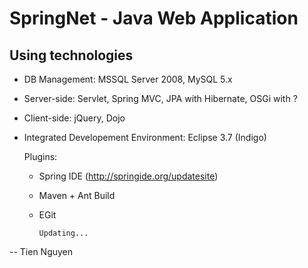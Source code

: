 SpringNet - Java Web Application
========================================


Using technologies
------------------

* DB Management: MSSQL Server 2008, MySQL 5.x

* Server-side: Servlet, Spring MVC, JPA with Hibernate, OSGi with ?

* Client-side: jQuery, Dojo

* Integrated Developement Environment: Eclipse 3.7 (Indigo)

    Plugins:

  * Spring IDE (http://springide.org/updatesite)
  * Maven + Ant Build
  * EGit


        Updating...


--
Tien Nguyen
